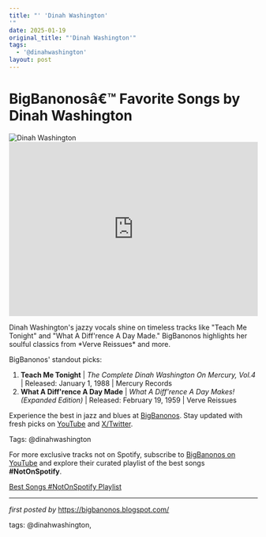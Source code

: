 ```yaml
---
title: "' 'Dinah Washington'
'"
date: 2025-01-19
original_title: "'Dinah Washington'"
tags:
  - '@dinahwashington'
layout: post
---
```

<!-- Title of the Post -->
<h1 >BigBanonosâ€™ Favorite Songs by Dinah Washington</h1> <!-- Featured Image -->
<div > <img src="https://i.scdn.co/image/219cf4ef5ee4065d4b431da35b9997aaa7293c8d" alt="Dinah Washington">
</div> <!-- Spotify Embed -->
<div > <iframe src="https://open.spotify.com/embed/playlist/5WzlOlNB5qlcZL6UbvPfyf?utm_source=generator" width="100%" height="352" frameBorder="0" allowfullscreen="" allow="autoplay; clipboard-write; encrypted-media; fullscreen; picture-in-picture" loading="lazy"></iframe>
</div> <!-- Introductory Text -->
<p >Dinah Washington's jazzy vocals shine on timeless tracks like "Teach Me Tonight" and "What A Diff'rence A Day Made." BigBanonos highlights her soulful classics from *Verve Reissues* and more.</p> <!-- Song Highlights -->
<div > <p>BigBanonos' standout picks:</p> <ol> <li><strong>Teach Me Tonight</strong> | <em>The Complete Dinah Washington On Mercury, Vol.4</em> | Released: January 1, 1988 | Mercury Records</li> <li><strong>What A Diff'rence A Day Made</strong> | <em>What A Diff'rence A Day Makes! (Expanded Edition)</em> | Released: February 19, 1959 | Verve Reissues</li> </ol>
</div> <!-- Footer Links -->
<div > <p>Experience the best in jazz and blues at <a href="https://bigbanonos.blogspot.com/" target="_blank">BigBanonos</a>. Stay updated with fresh picks on <a href="https://www.youtube.com/@BigBanonos" target="_blank">YouTube</a> and <a href="https://x.com/bigbanonos" target="_blank">X/Twitter</a>.</p>
</div> <!-- Tags -->
<p >Tags: @dinahwashington</p>


<!--Subscribe and Playlist Links-->
<div>
    <p>For more exclusive tracks not on Spotify, subscribe to <a href="https://www.youtube.com/@BigBanonos" target="_blank">BigBanonos on YouTube</a> and explore their curated playlist of the best songs <strong>#NotOnSpotify</strong>.</p>
    <p><a href="https://www.youtube.com/playlist?list=PLtuNtuTatqI0kFahUCbtbfenC_ET5O_tr" target="_blank">Best Songs #NotOnSpotify Playlist<br /></a></p></div>

<hr />

<p><em>first posted by</em> <a href="https://bigbanonos.blogspot.com/" rel="noopener" target="_new">https://bigbanonos.blogspot.com/</a></p>

<p>tags: @dinahwashington,</p>
